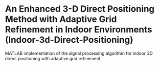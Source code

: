 # An Enhanced 3-D Direct Positioning Method with Adaptive Grid Refinement in Indoor Environments (Indoor-3d-Direct-Positioning)
 
MATLAB implementation of the signal processing algorithm for indoor 3D direct positioning with adaptive grid refinement.


